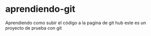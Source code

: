 # aprendiendo-git
Aprendiendo como subir el código a la pagina de git hub
este es un proyecto de prueba con git
